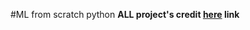 #ML from scratch python
__ALL project's credit [here](https://pythonprogramming.net/machine-learning-tutorial-python-introduction/) link__
